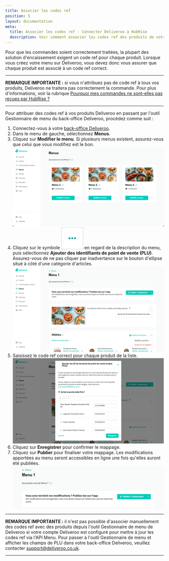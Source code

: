 ```yaml
---
title: Associer les codes ref
position: 5
layout: documentation
meta:
  title: Associer les codes ref - Connecter Deliveroo à HubRise
  description: Voir comment associer les codes ref des produits de votre solution d'encaissement avec Deliveroo en passant par l'outil Gestionnaire de menu de Deliveroo.
---
```


Pour que les commandes soient correctement traitées, la plupart des solution d'encaissement exigent un code ref pour chaque produit. Lorsque vous créez votre menu sur Deliveroo, vous devez donc vous assurer que chaque produit est associé à un code ref correct.

---

**REMARQUE IMPORTANTE :** si vous n'attribuez pas de code ref à tous vos produits, Deliveroo ne traitera pas correctement la commande. Pour plus d'informations, voir la rubrique [Pourquoi mes commandes ne sont-elles pas reçues par HubRise ?](/apps/deliveroo/faqs/commandes-non-recues-code-ref-manquants)

---

Pour attribuer des codes ref à vos produits Deliveroo en passant par l'outil Gestionnaire de menu du back-office Deliveroo, procédez comme suit :

1. Connectez-vous à votre [back-office Deliveroo](https://restaurant-hub.deliveroo.net/).
1. Dans le menu de gauche, sélectionnez **Menus**.
1. Cliquez sur **Modifier le menu**. Si plusieurs menus existent, assurez-vous que celui que vous modifiez est le bon. ![Back-office de Deliveroo](../images/008-fr-deliveroo-back-office.png)
1. Cliquez sur le symbole <InlineImage width="24" height="24">![icône d'ellipse](../images/triple-dot.png)</InlineImage> en regard de la description du menu, puis sélectionnez **Ajouter des identifiants de point de vente (PLU)**. Assurez-vous de ne pas cliquer par inadvertance sur le bouton d'ellipse situé à côté d'une catégorie d'articles. ![Page de modification de menu de Deliveroo](../images/009-fr-deliveroo-edit-menu-page.png)
1. Saisissez le code ref correct pour chaque produit de la liste. ![Fenêtre en incrustation Ajouter des PLU dans Deliveroo](../images/010-fr-deliveroo-add-plus.png)
1. Cliquez sur **Enregistrer** pour confirmer le mappage.
1. Cliquez sur **Publier** pour finaliser votre mappage. Les modifications apportées au menu seront accessibles en ligne une fois qu'elles auront été publiées. ![Bouton de publication de menu dans Deliveroo](../images/012-fr-deliveroo-publish-menu.png)

---

**REMARQUE IMPORTANTE :** il n'est pas possible d'associer manuellement des codes ref avec des produits depuis l'outil Gestionnaire de menu de Deliveroo si votre compte Deliveroo est configuré pour mettre à jour les codes ref via l'API Menu. Pour passer à l'outil Gestionnaire de menu et afficher les champs de PLU dans votre back-office Deliveroo, veuillez contacter [support@deliveroo.co.uk](support@deliveroo.co.uk).

---